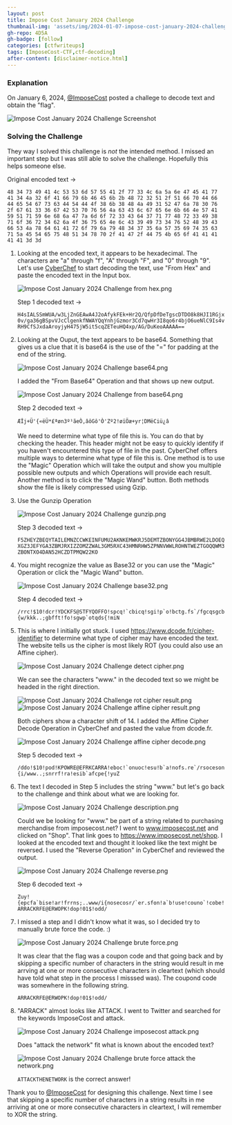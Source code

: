 ```yaml
---
layout: post
title: Impose Cost January 2024 Challenge
thumbnail-img: 'assets/img/2024-01-07-impose-cost-january-2024-challenge/2024-01-07-impose-cost-january-2024-challenge-screenshot.png'
gh-repo: 4D5A
gh-badge: [follow]
categories: [ctfwriteups]
tags: [ImposeCost-CTF,ctf-decoding]
after-content: [disclaimer-notice.html]
---
```

### Explanation
On January 6, 2024, [@ImposeCost](https://twitter.com/ImposeCost/status/1743691690588647491) posted a challege to decode text and obtain the "flag".

<img src="{{ 'assets/img/2024-01-07-impose-cost-january-2024-challenge/2024-01-07-impose-cost-january-2024-challenge-screenshot.png' | relative_url }}" alt='Impose Cost January 2024 Challenge Screenshot' />

### Solving the Challenge
They way I solved this challenge is *not* the intended method. I missed an important step but I was still able to solve the challenge. Hopefully this helps someone else.

Original encoded text ->

```48 34 73 49 41 4c 53 53 6d 57 55 41 2f 77 33 4c 6a 5a 6e 47 45 41 77 41 34 4a 32 6f 41 66 79 6b 46 45 6b 2b 48 72 32 51 2f 51 66 70 44 66 44 65 54 67 73 63 44 54 44 4f 38 6b 38 48 4a 49 31 52 47 6a 78 30 76 2f 67 61 33 36 67 42 53 70 76 56 4a 63 43 6c 67 65 6e 6b 66 4e 57 41 59 51 71 59 6e 68 6a 47 7a 6d 6f 72 33 43 64 37 71 77 48 72 33 49 38 71 6f 36 72 34 62 6a 4f 36 75 65 4e 6c 43 39 49 73 34 76 52 48 39 43 66 53 4a 78 64 61 41 72 6f 79 6a 79 48 34 37 35 6a 57 35 69 74 35 63 71 5a 45 54 65 75 48 51 34 78 70 2f 41 47 2f 44 75 4b 65 6f 41 41 41 41 41 3d 3d```

1. Looking at the encoded text, it appears to be hexadecimal. The characters are "a" through "f", "A" through "F", and "0" through "9". Let's use [CyberChef](https://gchq.github.io/CyberChef/) to start decoding the text, use "From Hex" and paste the encoded text in the Input box.

    <img src="{{ 'assets/img/2024-01-07-impose-cost-january-2024-challenge/2024-01-07-impose-cost-january-2024-challenge-from-hex-screenshot.png' | relative_url }}" alt='Impose Cost January 2024 Challenge from hex.png' />

    Step 1 decoded text ->

    ```H4sIALSSmWUA/w3LjZnGEAwA4J2oAfykFEk+Hr2Q/QfpDfDeTgscDTDO8k8HJI1RGjx0v/ga36gBSpvVJcClgenkfNWAYQqYnhjGzmor3Cd7qwHr3I8qo6r4bjO6ueNlC9Is4vRH9CfSJxdaAroyjyH475jW5it5cqZETeuHQ4xp/AG/DuKeoAAAAA==```

2. Looking at the Ouput, the text appears to be base64. Something that gives us a clue that it is base64 is the use of the "=" for padding at the end of the string.

    <img src="{{ 'assets/img/2024-01-07-impose-cost-january-2024-challenge/2024-01-07-impose-cost-january-2024-challenge-base64-screenshot.png' | relative_url }}" alt='Impose Cost January 2024 Challenge base64.png' />

    I added the "From Base64" Operation and that shows up new output.

    <img src="{{ 'assets/img/2024-01-07-impose-cost-january-2024-challenge/2024-01-07-impose-cost-january-2024-challenge-from-base64-screenshot.png' | relative_url }}" alt='Impose Cost January 2024 Challenge from base64.png' />

    Step 2 decoded text ->

    ```ÆÎj+Ü'{«ëÜ*£ªøn3º¹ãeÒ,âôGô'Ò'Zº2!øïÖæ+yr¦DMëCiü¿â ```

    We need to determine what type of file this is. You can do that by checking the header. This header might not be easy to quickly identify if you haven't encountered this type of file in the past. CyberChef offers multiple ways to determine what type of file this is. One method is to use the "Magic" Operation which will take the output and show you multiple possible new outputs and which Operations will provide each result. Another method is to click the "Magic Wand" button. Both methods show the file is likely compressed using Gzip.

3. Use the Gunzip Operation

    <img src="{{ 'assets/img/2024-01-07-impose-cost-january-2024-challenge/2024-01-07-impose-cost-january-2024-challenge-gunzip-screenshot.png' | relative_url }}" alt='Impose Cost January 2024 Challenge gunzip.png' />

    Step 3 decoded text ->

    ```F5ZHEYZBEQYTAILEMNZCCWKEINFUMU2AKNKEMWKRJ5DEMTZBONYGG4JBMBRWE2LDOEQXGZ3JEFYGA3ZBMJRXIZZOMZZWAL3GM5RXC43HMNRHW5ZPNNVWWLROHNTWEZTGOQQWM3ZBONTXO4DAN52HCZDTPMQW22KO```

4. You might recognize the value as Base32 or you can use the "Magic" Operation or click the "Magic Wand" button.

    <img src="{{ 'assets/img/2024-01-07-impose-cost-january-2024-challenge/2024-01-07-impose-cost-january-2024-challenge-from-base32-screenshot.png' | relative_url }}" alt='Impose Cost January 2024 Challenge base32.png' />

    Step 4 decoded text ->

    ```/rrc!$10!dcr!YDCKFS@STFYQOFFO!spcq!`cbicq!sgi!p`o!bctg.fs`/fgcqsgcb{w/kkk..;gbfft!fo!sgwp`otqds{!miN```

5. This is where I initially got stuck. I used https://www.dcode.fr/cipher-identifier to determine what type of cipher may have encoded the text. The website tells us the cipher is most likely ROT (you could also use an Affine cipher).

    <img src="{{ 'assets/img/2024-01-07-impose-cost-january-2024-challenge/2024-01-07-impose-cost-january-2024-challenge-detect-cipher-screenshot.png' | relative_url }}" alt='Impose Cost January 2024 Challenge detect cipher.png' />

    We can see the characters "www." in the decoded text so we might be headed in the right direction.

    <img src="{{ 'assets/img/2024-01-07-impose-cost-january-2024-challenge/2024-01-07-impose-cost-january-2024-challenge-rot-cipher-result-screenshot.png' | relative_url }}" alt='Impose Cost January 2024 Challenge rot cipher result.png' />

    <img src="{{ 'assets/img/2024-01-07-impose-cost-january-2024-challenge/2024-01-07-impose-cost-january-2024-challenge-affine-cipher-result-screenshot.png' | relative_url }}" alt='Impose Cost January 2024 Challenge affine cipher result.png' />

    Both ciphers show a character shift of 14. I added the Affine Cipher Decode Operation in CyberChef and pasted the value from dcode.fr.

    <img src="{{ 'assets/img/2024-01-07-impose-cost-january-2024-challenge/2024-01-07-impose-cost-january-2024-challenge-affine-cipher-decode-screenshot.png' | relative_url }}" alt='Impose Cost January 2024 Challenge affine cipher decode.png' />

    Step 5 decoded text ->

    ```/ddo!$10!pod!KPOWRE@EFRKCARRA!eboc!`onuoc!esu!b`a!nofs.re`/rsoceson{i/www..;snrrf!ra!esib`afcpe{!yuZ```

6. The text I decoded in Step 5 includes the string "www." but let's go back to the challenge and think about what we are looking for.

     <img src="{{ 'assets/img/2024-01-07-impose-cost-january-2024-challenge/2024-01-07-impose-cost-january-2024-challenge-description.png' | relative_url }}" alt='Impose Cost January 2024 Challenge description.png' />

     Could we be looking for "www." be part of a string related to purchasing merchandise from imposecost.net? I went to www.imposecost.net and clicked on "Shop". That link goes to https://www.imposecost.net/shop. I looked at the encoded text and thought it looked like the text might be reversed. I used the "Reverse Operation" in CyberChef and reviewed the output.

    <img src="{{ 'assets/img/2024-01-07-impose-cost-january-2024-challenge/2024-01-07-impose-cost-january-2024-challenge-reverse-screenshot.png' | relative_url }}" alt='Impose Cost January 2024 Challenge reverse.png' />

    Step 6 decoded text ->

    ```Zuy!{epcfa`bise!ar!frrns;..www/i{nosecosr/`er.sfon!a`b!use!couno`!cobe!ARRACKRFE@ERWOPK!dop!01$!odd/```

7. I missed a step and I didn't know what it was, so I decided try to manually brute force the code. :)

    <img src="{{ 'assets/img/2024-01-07-impose-cost-january-2024-challenge/2024-01-07-impose-cost-january-2024-challenge-brute-force-screenshot.png' | relative_url }}" alt='Impose Cost January 2024 Challenge brute force.png' />

    It was clear that the flag was a coupon code and that going back and by skipping a specific number of characters in the string would result in me arrving at one or more consecutive characters in cleartext (which should have told what step in the process I misssed was). The coupond code was somewhere in the following string.

    ```ARRACKRFE@ERWOPK!dop!01$!odd/```

8. "ARRACK" almost looks like ATTACK. I went to Twitter and searched for the keywords ImposeCost and attack.

    <img src="{{ 'assets/img/2024-01-07-impose-cost-january-2024-challenge/2024-01-07-impose-cost-january-2024-challenge-imposecost-attack-screenshot.png' | relative_url }}" alt='Impose Cost January 2024 Challenge imposecost attack.png' />

    Does "attack the network" fit what is known about the encoded text?

    <img src="{{ 'assets/img/2024-01-07-impose-cost-january-2024-challenge/2024-01-07-impose-cost-january-2024-challenge-brute-force-attack-the-network-screenshot.png' | relative_url }}" alt='Impose Cost January 2024 Challenge brute force attack the network.png' />

    ```ATTACKTHENETWORK``` is the correct answer!

Thank you to [@ImposeCost](https://twitter.com/ImposeCost) for designing this challenge. Next time I see that skipping a specific number of characters in a string results in me arriving at one or more consecutive characters in cleartext, I will remember to XOR the string.



